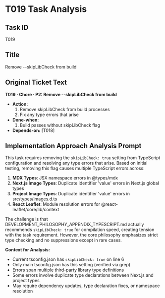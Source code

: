 # T019 Task Analysis

## Task ID

T019

## Title

Remove --skipLibCheck from build

## Original Ticket Text

**T019 · Chore · P2: Remove --skipLibCheck from build**

- **Action:**
  1. Remove skipLibCheck from build processes
  2. Fix any type errors that arise
- **Done-when:**
  1. Build passes without skipLibCheck flag
- **Depends-on:** [T018]

## Implementation Approach Analysis Prompt

This task requires removing the `skipLibCheck: true` setting from TypeScript configuration and resolving any type errors that arise. Based on initial testing, removing this flag causes multiple TypeScript errors across:

1. **MDX Types**: JSX namespace errors in @types/mdx
2. **Next.js Image Types**: Duplicate identifier 'value' errors in Next.js global types
3. **Project Image Types**: Duplicate identifier 'value' errors in src/types/images.d.ts
4. **React Leaflet**: Module resolution errors for @react-leaflet/core/lib/context

The challenge is that DEVELOPMENT_PHILOSOPHY_APPENDIX_TYPESCRIPT.md actually recommends `skipLibCheck: true` for compilation speed, creating tension with the task requirement. However, the core philosophy emphasizes strict type checking and no suppressions except in rare cases.

**Context for Analysis:**

- Current tsconfig.json has `skipLibCheck: true` on line 6
- Only main tsconfig.json has this setting (verified via grep)
- Errors span multiple third-party library type definitions
- Some errors involve duplicate type declarations between Next.js and project types
- May require dependency updates, type declaration fixes, or namespace resolution
